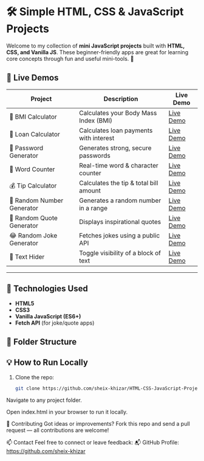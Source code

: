 # 🛠️ Simple HTML, CSS & JavaScript Projects

Welcome to my collection of **mini JavaScript projects** built with **HTML, CSS, and Vanilla JS**. These beginner-friendly apps are great for learning core concepts through fun and useful mini-tools. 🎯

## 🔗 Live Demos

| Project | Description | Live Demo |
|--------|-------------|-----------|
| 📏 BMI Calculator | Calculates your Body Mass Index (BMI) | [Live Demo](https://bmi-calculator-orpin-xi.vercel.app/) |
| 💸 Loan Calculator | Calculates loan payments with interest | [Live Demo](https://loan-calculator-delta-gray.vercel.app/) |
| 🔐 Password Generator | Generates strong, secure passwords | [Live Demo](https://password-generator-liart-alpha.vercel.app/) |
| 📝 Word Counter | Real-time word & character counter | [Live Demo](https://word-counter-sand-six.vercel.app/) |
| 💰 Tip Calculator | Calculates the tip & total bill amount | [Live Demo](https://tip-calculator-mu-eight.vercel.app/) |
| 🎲 Random Number Generator | Generates a random number in a range | [Live Demo](https://random-number-generator-silk.vercel.app/) |
| 💬 Random Quote Generator | Displays inspirational quotes | [Live Demo](https://quote-generator-tawny-psi.vercel.app/) |
| 😂 Random Joke Generator | Fetches jokes using a public API | [Live Demo](https://joke-generator-plum.vercel.app/) |
| 🙈 Text Hider | Toggle visibility of a block of text | [Live Demo](https://text-hider.vercel.app/) |

---

## 🧰 Technologies Used

- **HTML5**
- **CSS3**
- **Vanilla JavaScript (ES6+)**
- **Fetch API** (for joke/quote apps)

## 📁 Folder Structure



## 💡 How to Run Locally

1. Clone the repo:
   ```bash
   git clone https://github.com/sheix-khizar/HTML-CSS-JavaScript-Projects-2.git

Navigate to any project folder.

Open index.html in your browser to run it locally.

🤝 Contributing
Got ideas or improvements?
Fork this repo and send a pull request — all contributions are welcome!

📫 Contact
Feel free to connect or leave feedback:
📬 GitHub Profile: https://github.com/sheix-khizar


